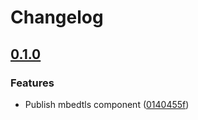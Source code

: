 # Changelog

## [0.1.0](https://github.com/espressif/esp-protocols/commits/tls_cxx-v0.1.0)

### Features

- Publish mbedtls component ([0140455f](https://github.com/espressif/esp-protocols/commit/0140455f))

